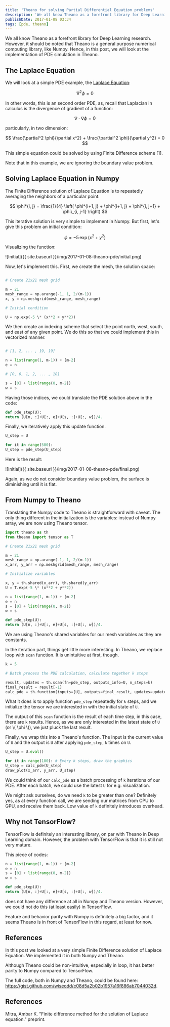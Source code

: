 ```yaml
---
title: 'Theano for solving Partial Differential Equation problems'
description: 'We all know Theano as a forefront library for Deep Learning research. However, it should be noted that Theano is a general purpose numerical computing library, like Numpy. Hence, in this post, we will look at the implementation of PDE simulation in Theano.'
publishDate: 2017-01-08 03:34
tags: [pde, theano]
---
```


We all know Theano as a forefront library for Deep Learning research. However, it should be noted that Theano is a general purpose numerical computing library, like Numpy. Hence, in this post, we will look at the implementation of PDE simulation in Theano.

## The Laplace Equation

We will look at a simple PDE example, the [Laplace Equation](https://en.wikipedia.org/wiki/Laplace's_equation):

$$ \nabla^2 \phi = 0 $$

In other words, this is an second order PDE, as, recall that Laplacian in calculus is the divergence of gradient of a function:

$$ \nabla \cdot \nabla \phi = 0 $$

particularly, in two dimension:

$$ \frac{\partial^2 \phi}{\partial x^2} + \frac{\partial^2 \phi}{\partial y^2} = 0 $$

This simple equation could be solved by using Finite Difference scheme [1].

Note that in this example, we are ignoring the boundary value problem.

## Solving Laplace Equation in Numpy

The Finite Difference solution of Laplace Equation is to repeatedly averaging the neighbors of a particular point:

$$ \phi*{i, j} = \frac{1}{4} \left( \phi*{i+1, j} + \phi*{i+1, j} + \phi*{i, j+1} + \phi\_{i, j-1} \right) $$

This iterative solution is very simple to implement in Numpy. But first, let's give this problem an initial condition:

$$ \phi = -5 \, \exp (x^2 + y^2) $$

Visualizing the function:

![Initial]({{ site.baseurl }}/img/2017-01-08-theano-pde/initial.png)

Now, let's implement this. First, we create the mesh, the solution space:

```python

# Create 21x21 mesh grid

m = 21
mesh_range = np.arange(-1, 1, 2/(m-1))
x, y = np.meshgrid(mesh_range, mesh_range)

# Initial condition

U = np.exp(-5 \* (x**2 + y**2))
```

We then create an indexing scheme that select the point north, west, south, and east of any given point. We do this so that we could implement this in vectorized manner.

```python

# [1, 2, ... , 19, 19]

n = list(range(1, m-1)) + [m-2]
e = n

# [0, 0, 1, 2, ... , 18]

s = [0] + list(range(0, m-2))
w = s
```

Having those indices, we could translate the PDE solution above in the code:

```python
def pde_step(U):
return (U[n, :]+U[:, e]+U[s, :]+U[:, w])/4.
```

Finally, we iteratively apply this update function.

```python
U_step = U

for it in range(500):
U_step = pde_step(U_step)
```

Here is the result:

![Initial]({{ site.baseurl }}/img/2017-01-08-theano-pde/final.png)

Again, as we do not consider boundary value problem, the surface is diminishing until it is flat.

## From Numpy to Theano

Translating the Numpy code to Theano is straightforward with caveat. The only thing different in the initialization is the variables: instead of Numpy array, we are now using Theano tensor.

```python
import theano as th
from theano import tensor as T

# Create 21x21 mesh grid

m = 21
mesh_range = np.arange(-1, 1, 2/(m-1))
x_arr, y_arr = np.meshgrid(mesh_range, mesh_range)

# Initialize variables

x, y = th.shared(x_arr), th.shared(y_arr)
U = T.exp(-5 \* (x**2 + y**2))

n = list(range(1, m-1)) + [m-2]
e = n
s = [0] + list(range(0, m-2))
w = s

def pde_step(U):
return (U[n, :]+U[:, e]+U[s, :]+U[:, w])/4.
```

We are using Theano's shared variables for our mesh variables as they are constants.

In the iteration part, things get little more interesting. In Theano, we replace loop with `scan` function. It is unintuitive at first, though.

```python
k = 5

# Batch process the PDE calculation, calculate together k steps

result, updates = th.scan(fn=pde_step, outputs_info=U, n_steps=k)
final_result = result[-1]
calc_pde = th.function(inputs=[U], outputs=final_result, updates=updates)
```

What it does is to apply function `pde_step` repeatedly for `k` steps, and we initialize the tensor we are interested in with the initial state of `U`.

The output of this `scan` function is the result of each time step, in this case, there are `k` results. Hence, as we are only interested in the latest state of `U` (or \\( \phi \\)), we just pluck the last result.

Finally, we wrap this into a Theano's function. The input is the current value of `U` and the output is `U` after applying `pde_step`, `k` times on `U`.

```python
U_step = U.eval()

for it in range(100): # Every k steps, draw the graphics
U_step = calc_pde(U_step)
draw_plot(x_arr, y_arr, U_step)
```

We could think of our `calc_pde` as a batch processing of `k` iterations of our PDE. After each batch, we could use the latest `U` for e.g. visualization.

We might ask ourselves, do we need `k` to be greater than one? Definitely yes, as at every function call, we are sending our matrices from CPU to GPU, and receive them back. Low value of `k` definitely introduces overhead.

## Why not TensorFlow?

TensorFlow is definitely an interesting library, on par with Theano in Deep Learning domain. However, the problem with TensorFlow is that it is still not very mature.

This piece of codes:

```python
n = list(range(1, m-1)) + [m-2]
e = n
s = [0] + list(range(0, m-2))
w = s

def pde_step(U):
return (U[n, :]+U[:, e]+U[s, :]+U[:, w])/4.
```

does not have any difference at all in Numpy and Theano version. However, we could not do this (at least easily) in TensorFlow.

Feature and behavior parity with Numpy is definitely a big factor, and it seems Theano is in front of TensorFlow in this regard, at least for now.

## References

In this post we looked at a very simple Finite Difference solution of Laplace Equation. We implemented it in both Numpy and Theano.

Although Theano could be non-intuitive, especially in loop, it has better parity to Numpy compared to TensorFlow.

The full code, both in Numpy and Theano, could be found here: <https://gist.github.com/wiseodd/c08d5a2b02b1957a16f886ab7044032d>.

## References

Mitra, Ambar K. "Finite difference method for the solution of Laplace equation." preprint.
